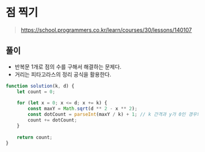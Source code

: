 # 점 찍기
> https://school.programmers.co.kr/learn/courses/30/lessons/140107

## 풀이
- 반복문 1개로 점의 수를 구해서 해결하는 문제다.
- 거리는 피타고라스의 정리 공식을 활용한다.

```js
function solution(k, d) {
    let count = 0;
    
    for (let x = 0; x <= d; x += k) {
        const maxY = Math.sqrt(d ** 2 - x ** 2);
        const dotCount = parseInt(maxY / k) + 1; // k 간격과 y가 0인 경우의 1가산
        count += dotCount;
    }
    
    return count;
}
```
